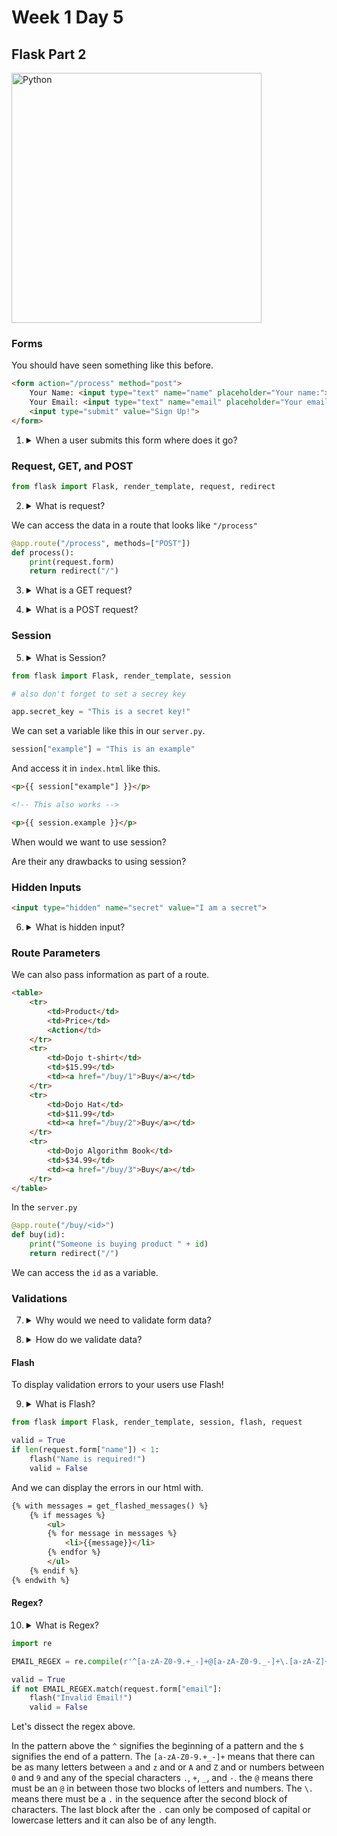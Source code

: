 # Week 1 Day 5

## Flask Part 2

<img src="http://flask.pocoo.org/static/logo/flask.png" alt="Python" width="400px">

### Forms

You should have seen something like this before.

```html
<form action="/process" method="post">
	Your Name: <input type="text" name="name" placeholder="Your name:"><br>
	Your Email: <input type="text" name="email" placeholder="Your email:"><br>
	<input type="submit" value="Sign Up!">
</form>
```

1. <details> 
    <summary>When a user submits this form where does it go?</summary>
    The form is submitted to the server.
</details>

### Request, GET, and POST

```python
from flask import Flask, render_template, request, redirect
```

2. <details> 
    <summary>What is request?</summary>
    Request is the HTTP request. We can use it to access the form data.
</details>

We can access the data in a route that looks like ```"/process"```

```python
@app.route("/process", methods=["POST"])
def process():
	print(request.form)
	return redirect("/")
```

3. <details> 
    <summary>What is a GET request?</summary>
    If we submit the form with a <code>method="get"</code> it will pass the form data through the url like <code>"localhost:5000/process?name=example&email=example@example.com"</code>. This is fine for a simple form like a search, but might be insecure if the form has a password or credit card number.
</details>

4. <details> 
    <summary>What is a POST request?</summary>
    If we submit the form with a <code>method="post"</code> it doesn't pass the form data in the url and instead sends it as part of the HTTP request. We can access this data in flask using <code>request.form</code>.
</details>

### Session

5. <details> 
    <summary>What is Session?</summary>
    Session is a variable we can store on the user's web browser and we can access in our <code>server.py</code> or in our templates. We can set session and access session as if it were a dictionary.
</details>

```python
from flask import Flask, render_template, session

# also don't forget to set a secrey key

app.secret_key = "This is a secret key!"
```

We can set a variable like this in our ```server.py```.

```python
session["example"] = "This is an example"
```

And access it in ```index.html``` like this.

```html
<p>{{ session["example"] }}</p>

<!-- This also works -->

<p>{{ session.example }}</p>
```

When would we want to use session?

Are their any drawbacks to using session?

### Hidden Inputs

```html
<input type="hidden" name="secret" value="I am a secret">
```

6. <details> 
    <summary>What is hidden input?</summary>
	Exactly what it sounds like, an input that isn't displayed in a form.
</details>

### Route Parameters

We can also pass information as part of a route.

```html
<table>
	<tr>
		<td>Product</td>
		<td>Price</td>
		<Action</td>
	</tr>
	<tr>
		<td>Dojo t-shirt</td>
		<td>$15.99</td>
		<td><a href="/buy/1">Buy</a></td>
	</tr>
	<tr>
		<td>Dojo Hat</td>
		<td>$11.99</td>
		<td><a href="/buy/2">Buy</a></td>
	</tr>
	<tr>
		<td>Dojo Algorithm Book</td>
		<td>$34.99</td>
		<td><a href="/buy/3">Buy</a></td>
	</tr>
</table>
```

In the ```server.py```

```python
@app.route("/buy/<id>")
def buy(id):
	print("Someone is buying product " + id)
	return redirect("/")
```

We can access the ```id``` as a variable.

### Validations

7. <details> 
    <summary>Why would we need to validate form data?</summary>
	To insure data that we might want to save into a database is correct or in the right format. Later we will use these same strategies to enable users to authenticate themselves to your application.
</details>

8. <details> 
    <summary>How do we validate data?</summary>
	Use lots of conditionals!
	<pre>
	valid = True
	if len(request.form["name"]) < 1:
	    valid = False
	</pre>
</details>

#### Flash

To display validation errors to your users use Flash!

9. <details> 
    <summary>What is Flash?</summary>
	Flash is like a session variable that is only displayed to your user once. Then it dissapears in a <i>flash!</i>
</details>

```python
from flask import Flask, render_template, session, flash, request
```

```python
valid = True
if len(request.form["name"]) < 1:
	flash("Name is required!")
	valid = False
```

And we can display the errors in our html with.

```html
{% with messages = get_flashed_messages() %}
	{% if messages %}
		<ul>
		{% for message in messages %}
			<li>{{message}}</li>
		{% endfor %}
		</ul>
	{% endif %}
{% endwith %}
```

#### Regex?

10. <details> 
    <summary>What is Regex?</summary>
	Regex is short for Regular Expressions. It is a way we can find patterns in text or even search text.
</details>

```python
import re

EMAIL_REGEX = re.compile(r'^[a-zA-Z0-9.+_-]+@[a-zA-Z0-9._-]+\.[a-zA-Z]+$')
```

```python
valid = True
if not EMAIL_REGEX.match(request.form["email"]:
	flash("Invalid Email!")
	valid = False
```

Let's dissect the regex above.

In the pattern above the ```^``` signifies the beginning of a pattern and the ```$``` signifies the end of a pattern. The ```[a-zA-Z0-9.+_-]+``` means that there can be as many letters between ```a``` and ```z``` and or ```A``` and ```Z``` and or numbers between ```0``` and ```9``` and any of the special characters ```.```, ```+```, ```_```, and ```-```. the ```@``` means there must be an ```@``` in between those two blocks of letters and numbers. The ```\.``` means there must be a ```.``` in the sequence after the second block of characters. The last block after the ```.``` can only be composed of capital or lowercase letters and it can also be of any length.
